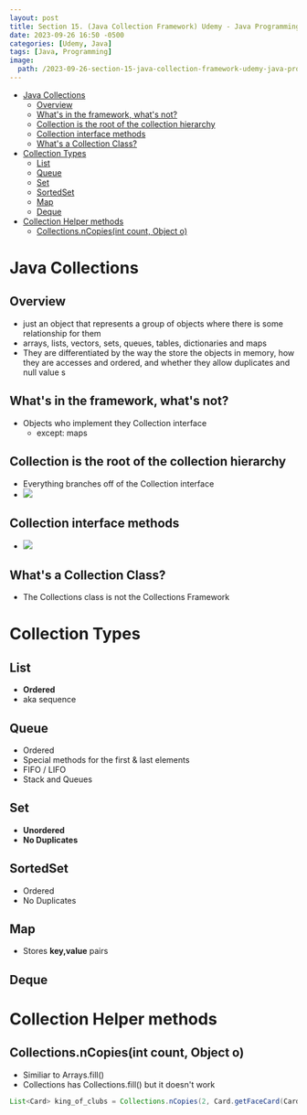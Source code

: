 ```yaml
---
layout: post
title: Section 15. (Java Collection Framework) Udemy - Java Programming Masterclass
date: 2023-09-26 16:50 -0500
categories: [Udemy, Java]
tags: [Java, Programming] 
image: 
  path: /2023-09-26-section-15-java-collection-framework-udemy-java-programming-masterclass/profile.png
---
```


- [Java Collections](#java-collections)
  - [Overview](#overview)
  - [What's in the framework, what's not?](#whats-in-the-framework-whats-not)
  - [Collection is the root of the collection hierarchy](#collection-is-the-root-of-the-collection-hierarchy)
  - [Collection interface methods](#collection-interface-methods)
  - [What's a Collection Class?](#whats-a-collection-class)
- [Collection Types](#collection-types)
  - [List](#list)
  - [Queue](#queue)
  - [Set](#set)
  - [SortedSet](#sortedset)
  - [Map](#map)
  - [Deque](#deque)
- [Collection Helper methods](#collection-helper-methods)
  - [Collections.nCopies(int count, Object o)](#collectionsncopiesint-count-object-o)


# Java Collections

## Overview
  - just an object that represents a group of objects where there is some relationship for them
  - arrays, lists, vectors, sets, queues, tables, dictionaries and maps
  - They are differentiated by the way the store the objects in memory, how they are accesses and ordered, and whether they allow duplicates and null value s

## What's in the framework, what's not?
  - Objects who implement they Collection interface 
    - except: maps

## Collection is the root of the collection hierarchy
  - Everything branches off of the Collection interface
  - ![](/2023-09-26-section-15-java-collection-framework-udemy-java-programming-masterclass/tree.png)

## Collection interface methods
  - ![](/2023-09-26-section-15-java-collection-framework-udemy-java-programming-masterclass/collection_methods.png)

## What's a Collection Class?
  - The Collections class is not the Collections Framework

# Collection Types

## List
  - **Ordered**
  - aka sequence

## Queue
  - Ordered
  - Special methods for the first & last elements
  - FIFO / LIFO
  - Stack and Queues

## Set
  - **Unordered**
  - **No Duplicates**

## SortedSet
  - Ordered
  - No Duplicates

## Map
  - Stores **key,value** pairs

## Deque


# Collection Helper methods

## Collections.nCopies(int count, Object o)
  - Similiar to Arrays.fill()
  - Collections has Collections.fill() but it doesn't work
  
```java
List<Card> king_of_clubs = Collections.nCopies(2, Card.getFaceCard(Card.Suit.CLUB, 'K'));
```


  